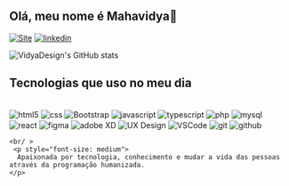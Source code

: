 ## Olá, meu nome é Mahavidya👋

[![Site]( https://img.shields.io/badge/website-000000?style=for-the-badge&logo=About.me&logoColor=whit)](https://vidyadesign.com)
[![linkedin](https://img.shields.io/badge/LinkedIn-0077B5?style=for-the-badge&logo=linkedin&logoColor=whit)](https://www.linkedin.com/in/vidya-design/)


![VidyaDesign's GitHub stats](https://github-readme-stats.vercel.app/api?username=VidyaDesign&show_icons=true&theme=radical)

## Tecnologias que uso no meu dia

 <div style="display: inline-block">
    <br />
    <img src="https://img.shields.io/badge/HTML-239120?style=for-the-badge&logo=html5&logoColor=white" alt="html5" align="center"/>
    <img src="https://img.shields.io/badge/CSS-239120?&style=for-the-badge&logo=css3&logoColor=white" alt="css" align="center"/>
    <img src="https://img.shields.io/badge/Bootstrap-563D7C?style=for-the-badge&logo=bootstrap&logoColor=white" alt="Bootstrap" align="center"/>
    <img src="https://img.shields.io/badge/JavaScript-F7DF1E?style=for-the-badge&logo=javascript&logoColor=black" alt="javascript" align="center"/>
    <img src="https://img.shields.io/badge/TypeScript-007ACC?style=for-the-badge&logo=typescript&logoColor=white" alt="typescript" align="center"/>
    <img src="https://img.shields.io/badge/PHP-777BB4?style=for-the-badge&logo=php&logoColor=white" alt="php" align="center"/>
    <img src="https://img.shields.io/badge/MySQL-00000F?style=for-the-badge&logo=mysql&logoColor=white" alt="mysql" align="center"/>
    <img src="https://img.shields.io/badge/React-20232A?style=for-the-badge&logo=react&logoColor=61DAFB" alt="react" align="center"/> 
    <img src="https://img.shields.io/badge/Figma-F24E1E?style=for-the-badge&logo=figma&logoColor=white" alt="figma" align="center"/>
    <img src="https://img.shields.io/badge/Adobe%20XD-FF61F6?style=for-the-badge&logo=adobe-xd&logoColor=white" alt="adobe XD" align="center"/>
    <img src="https://img.shields.io/badge/UX%20Design-5B63EA?style=for-the-badge&logoColor=white" alt="UX Design" align="center"/>
    <img src="https://img.shields.io/badge/Visual%20Studio%20Code-0078d7?style=for-the-badge&logo=visual%20studio%20code&logoColor=white" alt="VSCode" align="center"/>
    <img src="https://img.shields.io/badge/Git-F05032?style=for-the-badge&logo=git&logoColor=white" alt="git" align="center"/>
    <img src="https://img.shields.io/badge/GitHub-181717?style=for-the-badge&logo=github&logoColor=white" alt="github" align="center"/>
</div>

 
    <br/ >
     <p style="font-size: medium">
      Apaixonada por tecnologia, conhecimento e mudar a vida das pessoas através da programação humanizada.
    </p>
